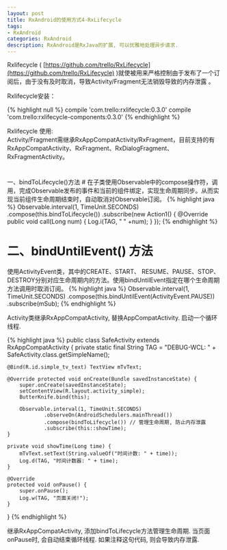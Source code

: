 ```yaml
---
layout: post
title: RxAndroid的使用方式4-RxLifecycle
tags:
- RxAndroid
categories: RxAndroid
description: RxAndroid是RxJava的扩展, 可以优雅地处理异步请求. 
---
```

Rxlifecycle ( [https://github.com/trello/RxLifecycle](https://github.com/trello/RxLifecycle) )就使被用来严格控制由于发布了一个订阅后，由于没有及时取消，导致Activity/Fragment无法销毁导致的内存泄露 。  

Rxlifecycle安装：

{% highlight null %}
    compile 'com.trello:rxlifecycle:0.3.0'
    compile 'com.trello:rxlifecycle-components:0.3.0'
{% endhighlight %}

Rxlifecycle 使用:  
Activity/Fragment需继承RxAppCompatActivity/RxFragment，目前支持的有RxAppCompatActivity、RxFragment、RxDialogFragment、RxFragmentActivity。
# 
一、bindToLifecycle()方法 #
在子类使用Observable中的compose操作符，调用，完成Observable发布的事件和当前的组件绑定，实现生命周期同步。从而实现当前组件生命周期结束时，自动取消对Observable订阅。
{% highlight java %}
      Observable.interval(1, TimeUnit.SECONDS)
        .compose(this.bindToLifecycle())
            .subscribe(new Action1<Long>() { 
                @Override
                public void call(Long num) {
                    Log.i(TAG, "  " +num);
                }
            });
{% endhighlight %}
# 二、bindUntilEvent() 方法 #
使用ActivityEvent类，其中的CREATE、START、 RESUME、PAUSE、STOP、 DESTROY分别对应生命周期内的方法。使用bindUntilEvent指定在哪个生命周期方法调用时取消订阅。
{% highlight java %}
    Observable.interval(1, TimeUnit.SECONDS)
         .compose(this.bindUntilEvent(ActivityEvent.PAUSE))  
         .subscribe(mSub);
{% endhighlight %}

Activity类继承RxAppCompatActivity, 替换AppCompatActivity.
启动一个循环线程.  

{% highlight java %}
public class SafeActivity extends RxAppCompatActivity {
    private static final String TAG = "DEBUG-WCL: " + SafeActivity.class.getSimpleName();

    @Bind(R.id.simple_tv_text) TextView mTvText;

    @Override protected void onCreate(Bundle savedInstanceState) {
        super.onCreate(savedInstanceState);
        setContentView(R.layout.activity_simple);
        ButterKnife.bind(this);

        Observable.interval(1, TimeUnit.SECONDS)
                .observeOn(AndroidSchedulers.mainThread())
                .compose(bindToLifecycle()) // 管理生命周期, 防止内存泄露
                .subscribe(this::showTime);
    }

    private void showTime(Long time) {
        mTvText.setText(String.valueOf("时间计数: " + time));
        Log.d(TAG, "时间计数器: " + time);
    }

    @Override
    protected void onPause() {
        super.onPause();
        Log.w(TAG, "页面关闭!");
    }
}
{% endhighlight %}

继承RxAppCompatActivity, 添加bindToLifecycle方法管理生命周期. 当页面onPause时, 会自动结束循环线程. 如果注释这句代码, 则会导致内存泄露.